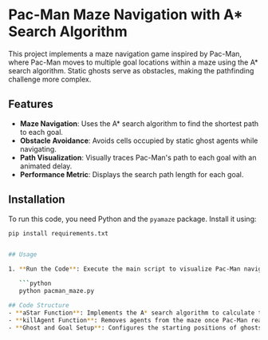 # Pac-Man Maze Navigation with A* Search Algorithm

This project implements a maze navigation game inspired by Pac-Man, where Pac-Man moves to multiple goal locations within a maze using the A* search algorithm. Static ghosts serve as obstacles, making the pathfinding challenge more complex.

## Features

- **Maze Navigation**: Uses the A* search algorithm to find the shortest path to each goal.
- **Obstacle Avoidance**: Avoids cells occupied by static ghost agents while navigating.
- **Path Visualization**: Visually traces Pac-Man's path to each goal with an animated delay.
- **Performance Metric**: Displays the search path length for each goal.

## Installation

To run this code, you need Python and the `pyamaze` package. Install it using:

```bash
pip install requirements.txt


## Usage

1. **Run the Code**: Execute the main script to visualize Pac-Man navigating through the maze toward each goal while avoiding ghost positions.

   ```python
   python pacman_maze.py

## Code Structure
- **aStar Function**: Implements the A* search algorithm to calculate the shortest path from Pac-Man’s current position to each goal position.
- **killAgent Function**: Removes agents from the maze once Pac-Man reaches a goal, keeping the visualization clean.
- **Ghost and Goal Setup**: Configures the starting positions of ghosts (obstacles) and goals in the maze. Each ghost acts as a static obstacle, and each goal is an objective for Pac-Man to reach.
